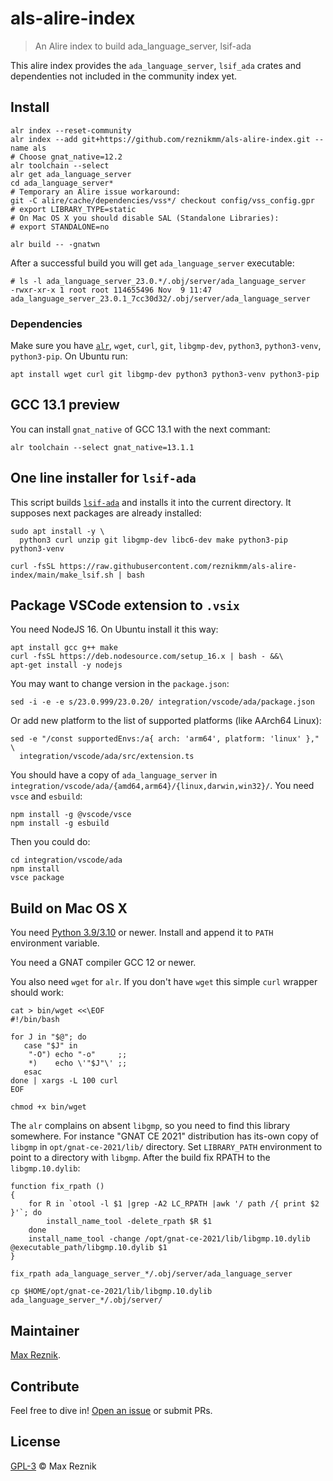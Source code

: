 # als-alire-index

> An Alire index to build ada_language_server, lsif-ada

This alire index provides the `ada_language_server`,
`lsif_ada` crates
and dependenties not included in the community index yet.

## Install

```
alr index --reset-community
alr index --add git+https://github.com/reznikmm/als-alire-index.git --name als
# Choose gnat_native=12.2
alr toolchain --select
alr get ada_language_server
cd ada_language_server*
# Temporary an Alire issue workaround:
git -C alire/cache/dependencies/vss*/ checkout config/vss_config.gpr
# export LIBRARY_TYPE=static
# On Mac OS X you should disable SAL (Standalone Libraries):
# export STANDALONE=no

alr build -- -gnatwn
```

After a successful build you will get `ada_language_server` executable:

```
# ls -l ada_language_server_23.0.*/.obj/server/ada_language_server 
-rwxr-xr-x 1 root root 114655496 Nov  9 11:47 ada_language_server_23.0.1_7cc30d32/.obj/server/ada_language_server
```

### Dependencies

Make sure you have [`alr`](https://alire.ada.dev/), `wget`, `curl`, `git`, `libgmp-dev`, `python3`, `python3-venv`, `python3-pip`. On Ubuntu run:

```
apt install wget curl git libgmp-dev python3 python3-venv python3-pip
```

## GCC 13.1 preview

You can install `gnat_native` of GCC 13.1 with the next commant:

    alr toolchain --select gnat_native=13.1.1

## One line installer for `lsif-ada`

This script builds [`lsif-ada`](https://github.com/AdaCore/lsif-ada) 
and installs it into the current directory.
It supposes next packages are already installed:

    sudo apt install -y \
      python3 curl unzip git libgmp-dev libc6-dev make python3-pip python3-venv

    curl -fsSL https://raw.githubusercontent.com/reznikmm/als-alire-index/main/make_lsif.sh | bash

## Package VSCode extension to `.vsix`

You need NodeJS 16. On Ubuntu install it this way:
```
apt install gcc g++ make
curl -fsSL https://deb.nodesource.com/setup_16.x | bash - &&\
apt-get install -y nodejs
```

You may want to change version in the `package.json`:

    sed -i -e -e s/23.0.999/23.0.20/ integration/vscode/ada/package.json

Or add new platform to the list of supported platforms (like AArch64 Linux):

    sed -e "/const supportedEnvs:/a{ arch: 'arm64', platform: 'linux' }," \
      integration/vscode/ada/src/extension.ts

You should have a copy of `ada_language_server` in `integration/vscode/ada/{amd64,arm64}/{linux,darwin,win32}/`.
You need `vsce` and `esbuild`:
```
npm install -g @vscode/vsce
npm install -g esbuild
```

Then you could do:
```
cd integration/vscode/ada
npm install
vsce package
```

## Build on Mac OS X

You need [Python 3.9/3.10](https://www.python.org/downloads/macos/) or newer. Install and append it to `PATH` environment variable.

You need a GNAT compiler GCC 12 or newer.

You also need `wget` for `alr`. If you don't have `wget` this simple `curl` wrapper should work:
```
cat > bin/wget <<\EOF
#!/bin/bash

for J in "$@"; do
   case "$J" in
    "-O") echo "-o"     ;;
    *)    echo \'"$J"\' ;;
   esac
done | xargs -L 100 curl
EOF

chmod +x bin/wget
```

The `alr` complains on absent `libgmp`, so you need to find this library somewhere. For instance "GNAT CE 2021" distribution has its-own copy of `libgmp` in `opt/gnat-ce-2021/lib/` directory. Set `LIBRARY_PATH` environment to point to a directory with `libgmp`.
 After the build fix RPATH to the `libgmp.10.dylib`:

```
function fix_rpath ()
{
    for R in `otool -l $1 |grep -A2 LC_RPATH |awk '/ path /{ print $2 }'`; do
        install_name_tool -delete_rpath $R $1
    done
    install_name_tool -change /opt/gnat-ce-2021/lib/libgmp.10.dylib @executable_path/libgmp.10.dylib $1
}

fix_rpath ada_language_server_*/.obj/server/ada_language_server

cp $HOME/opt/gnat-ce-2021/lib/libgmp.10.dylib ada_language_server_*/.obj/server/
```

## Maintainer

[Max Reznik](https://github.com/reznikmm).

## Contribute

Feel free to dive in!
[Open an issue](https://github.com/reznikmm/als-alire-index/issues/new)
or submit PRs.

## License

[GPL-3](LICENSE) © Max Reznik

